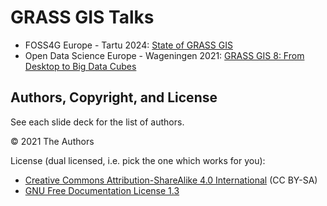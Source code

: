 # GRASS GIS Talks

* FOSS4G Europe - Tartu 2024: [State of GRASS GIS](https://veroandreo.github.io/grass-gis-talks/foss4gEU2024.html#/)
* Open Data Science Europe - Wageningen 2021: [GRASS GIS 8: From Desktop to Big Data Cubes](https://veroandreo.github.io/grass-gis-talks/wageningen2021.html)

## Authors, Copyright, and License

See each slide deck for the list of authors.

&copy; 2021 The Authors

License (dual licensed, i.e. pick the one which works for you):
* [Creative Commons Attribution-ShareAlike 4.0 International](https://creativecommons.org/licenses/by-sa/4.0/) (CC BY-SA)
* [GNU Free Documentation License 1.3](https://www.gnu.org/licenses/fdl-1.3.en.html)
